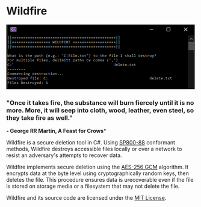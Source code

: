 # Wildfire
![Wildfire Screenshot](screenshot.png)

### "Once it takes fire, the substance will burn fiercely until it is no more. More, it will seep into cloth, wood, leather, even steel, so they take fire as well."
**- George RR Martin, A Feast for Crows***

Wildfire is a secure deletion tool in C#. Using [SP800-88](https://nvlpubs.nist.gov/nistpubs/SpecialPublications/NIST.SP.800-88r1.pdf) conformant methods, Wildfire destroys accessible files locally or over a network to resist an adversary's attempts to recover data.

Wildfire implements secure deletion using the [AES-256 GCM](https://en.wikipedia.org/wiki/Galois/Counter_Mode) algorithm. It encrypts data at the byte level using cryptographically random keys, then deletes the file. This procedure ensures data is urecoverable even if the file is stored on storage media or a filesystem that may not delete the file. 

Wildfire and its source code are licensed under the [MIT License](https://en.wikipedia.org/wiki/MIT_License). 
